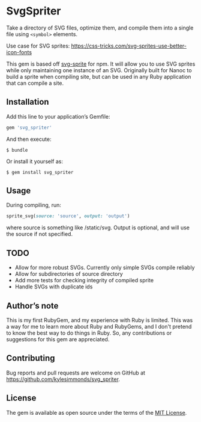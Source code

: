 # SvgSpriter

Take a directory of SVG files, optimize them, and compile them into a single file using `<symbol>` elements.

Use case for SVG sprites: https://css-tricks.com/svg-sprites-use-better-icon-fonts

This gem is based off [svg-sprite](https://www.npmjs.com/package/svg-sprite) for npm. It will allow you to use SVG sprites while only maintaining one instance of an SVG. Originally built for Nanoc to build a sprite when compiling site, but can be used in any Ruby application that can compile a site.

## Installation

Add this line to your application’s Gemfile:

```ruby
gem 'svg_spriter'
```

And then execute:

    $ bundle

Or install it yourself as:

    $ gem install svg_spriter

## Usage

During compiling, run:

```ruby
sprite_svg(source: 'source', output: 'output')
```

where source is something like /static/svg. Output is optional, and will use the source if not specified.

## TODO

+ Allow for more robust SVGs. Currently only simple SVGs compile reliably
+ Allow for subdirectories of source directory
+ Add more tests for checking integrity of compiled sprite
+ Handle SVGs with duplicate ids

## Author’s note

This is my first RubyGem, and my experience with Ruby is limited. This was a way for me to learn more about Ruby and RubyGems, and I don't pretend to know the best way to do things in Ruby. So, any contributions or suggestions for this gem are appreciated.

## Contributing

Bug reports and pull requests are welcome on GitHub at https://github.com/kylesimmonds/svg_spriter.

## License

The gem is available as open source under the terms of the [MIT License](http://opensource.org/licenses/MIT).
